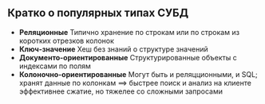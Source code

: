 ## Кратко о популярных типах СУБД

* **Реляционные**
  Типично хранение по строкам или по строкам из коротких отрезков колонок
* **Ключ-значение**
  Хеш без знаний о структуре значений
* **Документо-ориентированные**
  Структурированные объекты с индексами по полям
* **Колоночно-ориентированные**
  Могут быть и реляцционными, и SQL; хранят данные по колонкам $\implies$ быстрее поиск и анализ на клиенте эффективнее сжатие, но тяжелее со сложными запросами

